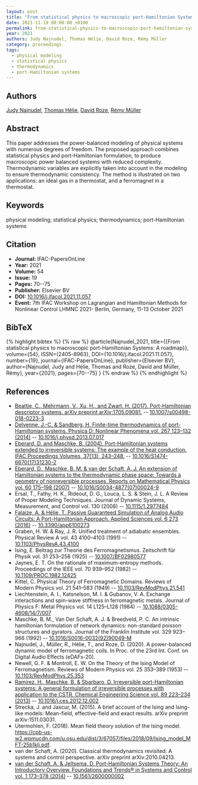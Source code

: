 ```yaml
---
layout: post
title: "From statistical physics to macroscopic port-Hamiltonian Systems: A roadmap"
date: 2021-11-19 00:00:00 +0100
permalink: from-statistical-physics-to-macroscopic-port-hamiltonian-systems-a-roadmap
year: 2021
authors: Judy Najnudel, Thomas Hélie, David Roze, Rémy Müller
category: proceedings
tags:
  - physical modeling
  - statistical physics
  - thermodynamics
  - port-Hamiltonian systems
---
```

 
## Authors
[Judy Najnudel](authors/judy_najnudel), [Thomas Hélie](authors/thomas_helie), [David Roze](authors/david_roze), [Rémy Müller](authors/remy_muller)
 
## Abstract
This paper addresses the power-balanced modeling of physical systems with numerous degrees of freedom. The proposed approach combines statistical physics and port-Hamiltonian formulation, to produce macroscopic power balanced systems with reduced complexity. Thermodynamic variables are explicitly taken into account in the modeling to ensure thermodynamic consistency. The method is illustrated on two applications: an ideal gas in a thermostat, and a ferromagnet in a thermostat.
 
## Keywords
physical modeling; statistical physics; thermodynamics; port-Hamiltonian systems
 
## Citation
- **Journal:** IFAC-PapersOnLine
- **Year:** 2021
- **Volume:** 54
- **Issue:** 19
- **Pages:** 70--75
- **Publisher:** Elsevier BV
- **DOI:** [10.1016/j.ifacol.2021.11.057](https://doi.org/10.1016/j.ifacol.2021.11.057)
- **Event:** 7th IFAC Workshop on Lagrangian and Hamiltonian Methods for Nonlinear Control LHMNC 2021- Berlin, Germany, 11-13 October 2021
 
## BibTeX
{% highlight bibtex %}
{% raw %}
@article{Najnudel_2021,
  title={{From statistical physics to macroscopic port-Hamiltonian Systems: A roadmap}},
  volume={54},
  ISSN={2405-8963},
  DOI={10.1016/j.ifacol.2021.11.057},
  number={19},
  journal={IFAC-PapersOnLine},
  publisher={Elsevier BV},
  author={Najnudel, Judy and Hélie, Thomas and Roze, David and Müller, Rémy},
  year={2021},
  pages={70--75}
}
{% endraw %}
{% endhighlight %}
 
## References
- [Beattie, C., Mehrmann, V., Xu, H., and Zwart, H. (2017). Port-Hamiltonian descriptor systems. arXiv preprint arXiv:1705.09081.](linear-port-hamiltonian-descriptor-systems) -- [10.1007/s00498-018-0223-3](https://doi.org/10.1007/s00498-018-0223-3)
- [Delvenne, J.-C. & Sandberg, H. Finite-time thermodynamics of port-Hamiltonian systems. Physica D: Nonlinear Phenomena vol. 267 123–132 (2014)](finite-time-thermodynamics-of-port-hamiltonian-systems) -- [10.1016/j.physd.2013.07.017](https://doi.org/10.1016/j.physd.2013.07.017)
- [Eberard, D. and Maschke, B. (2004). Port-Hamiltonian systems extended to irreversible systems: The example of the heat conduction. IFAC Proceedings Volumes, 37(13), 243–248.](port-hamiltonian-systems-extended-to-irreversible-systems-the-example-of-the-heat-conduction) -- [10.1016/S1474-6670(17)31230-2](https://doi.org/10.1016/S1474-6670(17)31230-2)
- [Eberard, D., Maschke, B. M. & van der Schaft, A. J. An extension of Hamiltonian systems to the thermodynamic phase space: Towards a geometry of nonreversible processes. Reports on Mathematical Physics vol. 60 175–198 (2007)](an-extension-of-hamiltonian-systems-to-the-thermodynamic-phase-space-towards-a-geometry-of-nonreversible-processes) -- [10.1016/S0034-4877(07)00024-9](https://doi.org/10.1016/S0034-4877(07)00024-9)
- Ersal, T., Fathy, H. K., Rideout, D. G., Louca, L. S. & Stein, J. L. A Review of Proper Modeling Techniques. Journal of Dynamic Systems, Measurement, and Control vol. 130 (2008) -- [10.1115/1.2977484](https://doi.org/10.1115/1.2977484)
- [Falaize, A. & Hélie, T. Passive Guaranteed Simulation of Analog Audio Circuits: A Port-Hamiltonian Approach. Applied Sciences vol. 6 273 (2016)](passive-guaranteed-simulation-of-analog-audio-circuits-a-port-hamiltonian-approach) -- [10.3390/app6100273](https://doi.org/10.3390/app6100273)
- Graben, H. W. & Ray, J. R. Unified treatment of adiabatic ensembles. Physical Review A vol. 43 4100–4103 (1991) -- [10.1103/PhysRevA.43.4100](https://doi.org/10.1103/PhysRevA.43.4100)
- Ising, E. Beitrag zur Theorie des Ferromagnetismus. Zeitschrift für Physik vol. 31 253–258 (1925) -- [10.1007/BF02980577](https://doi.org/10.1007/BF02980577)
- Jaynes, E. T. On the rationale of maximum-entropy methods. Proceedings of the IEEE vol. 70 939–952 (1982) -- [10.1109/PROC.1982.12425](https://doi.org/10.1109/PROC.1982.12425)
- Kittel, C. Physical Theory of Ferromagnetic Domains. Reviews of Modern Physics vol. 21 541–583 (1949) -- [10.1103/RevModPhys.21.541](https://doi.org/10.1103/RevModPhys.21.541)
- Liechtenstein, A. I., Katsnelson, M. I. & Gubanov, V. A. Exchange interactions and spin-wave stiffness in ferromagnetic metals. Journal of Physics F: Metal Physics vol. 14 L125–L128 (1984) -- [10.1088/0305-4608/14/7/007](https://doi.org/10.1088/0305-4608/14/7/007)
- Maschke, B. M., Van Der Schaft, A. J. & Breedveld, P. C. An intrinsic hamiltonian formulation of network dynamics: non-standard poisson structures and gyrators. Journal of the Franklin Institute vol. 329 923–966 (1992) -- [10.1016/S0016-0032(92)90049-M](https://doi.org/10.1016/S0016-0032(92)90049-M)
- Najnudel, J., Müller, R., Hélie, T., and Roze, D. (2020). A power-balanced dynamic model of ferromagnetic coils. In Proc. of the 23rd Int. Conf. on Digital Audio Effects (eDAFx-20).
- Newell, G. F. & Montroll, E. W. On the Theory of the Ising Model of Ferromagnetism. Reviews of Modern Physics vol. 25 353–389 (1953) -- [10.1103/RevModPhys.25.353](https://doi.org/10.1103/RevModPhys.25.353)
- [Ramirez, H., Maschke, B. & Sbarbaro, D. Irreversible port-Hamiltonian systems: A general formulation of irreversible processes with application to the CSTR. Chemical Engineering Science vol. 89 223–234 (2013)](irreversible-port-hamiltonian-systems-a-general-formulation-of-irreversible-processes-with-application-to-the-cstr) -- [10.1016/j.ces.2012.12.002](https://doi.org/10.1016/j.ces.2012.12.002)
- Strecka, J. and Jascur, M. (2015). A brief account of the Ising and Ising-like models: Mean-field, effective-field and exact results. arXiv preprint arXiv:1511.03031.
- Utermohlen, F. (2018). Mean field theory solution of the Ising model. https://cpb-us-w2.wpmucdn.com/u.osu.edu/dist/3/67057/files/2018/09/Ising_model_MFT-25b1klj.pdf.
- van der Schaft, A. (2020). Classical thermodynamics revisited: A systems and control perspective. arXiv preprint arXiv:2010.04213.
- [van der Schaft, A. & Jeltsema, D. Port-Hamiltonian Systems Theory: An Introductory Overview. Foundations and Trends® in Systems and Control vol. 1 173–378 (2014)](port-hamiltonian-systems-theory-an-introductory-overview-journal) -- [10.1561/2600000002](https://doi.org/10.1561/2600000002)

